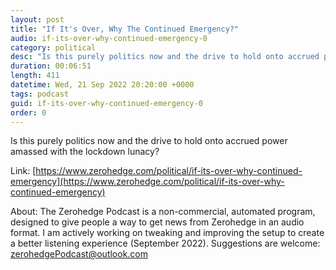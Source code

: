 ```yaml
---
layout: post
title: "If It's Over, Why The Continued Emergency?"
audio: if-its-over-why-continued-emergency-0
category: political
desc: "Is this purely politics now and the drive to hold onto accrued power amassed with the lockdown lunacy? "
duration: 00:06:51
length: 411
datetime: Wed, 21 Sep 2022 20:20:00 +0000
tags: podcast
guid: if-its-over-why-continued-emergency-0
order: 0
---
```

Is this purely politics now and the drive to hold onto accrued power amassed with the lockdown lunacy? 

Link: [https://www.zerohedge.com/political/if-its-over-why-continued-emergency](https://www.zerohedge.com/political/if-its-over-why-continued-emergency)

About: The Zerohedge Podcast is a non-commercial, automated program, designed to give people a way to get news from Zerohedge in an audio format.  I am actively working on tweaking and improving the setup to create a better listening experience (September 2022).  Suggestions are welcome: [zerohedgePodcast@outlook.com](mailto:zerohedgePodcast@outlook.com)